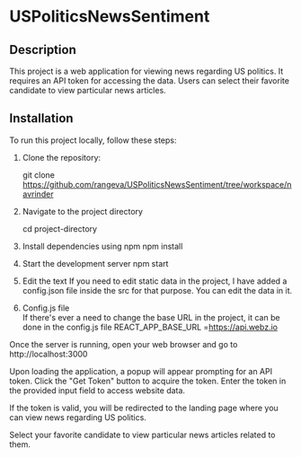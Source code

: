 # USPoliticsNewsSentiment



## Description
This project is a web application for viewing news regarding US politics. It requires an API token for accessing the data. Users can select their favorite candidate to view particular news articles.

## Installation
To run this project locally, follow these steps:

1. Clone the repository:

   git clone https://github.com/rangeva/USPoliticsNewsSentiment/tree/workspace/navrinder


2. Navigate to the project directory

    cd project-directory


3. Install dependencies using npm
    npm install


4. Start the development server
    npm start 


5. Edit the text
    If you need to edit static data in the project, I have added a config.json file inside the src for that purpose. You can edit the data in it.
   

6. Config.js file  
  If there's ever a need to change the base URL in the project, it can be done in the config.js file
  REACT_APP_BASE_URL =https://api.webz.io



Once the server is running, open your web browser and go to http://localhost:3000 

Upon loading the application, a popup will appear prompting for an API token. Click the "Get Token" button to acquire the token. Enter the token in the provided input field to access website data.

If the token is valid, you will be redirected to the landing page where you can view news regarding US politics.

Select your favorite candidate to view particular news articles related to them.

